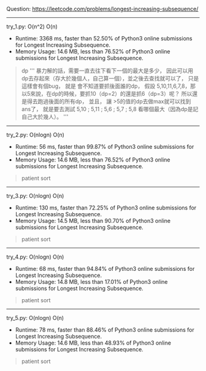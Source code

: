 Question: https://leetcode.com/problems/longest-increasing-subsequence/

---

try_1.py: O(n^2) O(n)

* Runtime: 3368 ms, faster than 52.50% of Python3 online submissions for Longest Increasing Subsequence.
* Memory Usage: 14.6 MB, less than 76.52% of Python3 online submissions for Longest Increasing Subsequence.

> dp
> '''
>       暴力解的話，需要一直去往下看下一個的最大是多少，
>       因此可以用dp去存起來（存大於幾個人，自己算一個），並之後去查找就可以了，
>       只是這樣會有個bug，
>        就是 會不知道要抓後面誰的dp，
>       假設 5,10,11,6,7,8，那以5來說，在dp的時候，要抓10（dp=2）的還是抓6（dp=3）呢？
>       所以還是得去跑過後面的所有dp，
>       並且，
>       讓 >5的值的dp去做max就可以找到ans了，
>       就是要去測試 5,10  ;  5,11  ;  5,6  ;  5,7  ;  5,8 看哪個最大（因為dp是記自己大於幾人）。
>       ''' 

---

try_2.py: O(nlogn) O(n)

* Runtime: 56 ms, faster than 99.87% of Python3 online submissions for Longest Increasing Subsequence.
* Memory Usage: 14.6 MB, less than 76.52% of Python3 online submissions for Longest Increasing Subsequence.

> patient sort

---

try_3.py: O(nlogn) O(n)

* Runtime: 130 ms, faster than 72.25% of Python3 online submissions for Longest Increasing Subsequence.
* Memory Usage: 14.5 MB, less than 90.70% of Python3 online submissions for Longest Increasing Subsequence.

> patient sort

---

try_4.py: O(nlogn) O(n)

* Runtime: 68 ms, faster than 94.84% of Python3 online submissions for Longest Increasing Subsequence.
* Memory Usage: 14.8 MB, less than 17.01% of Python3 online submissions for Longest Increasing Subsequence.

> patient sort

---

try_5.py: O(nlogn) O(n)

* Runtime: 78 ms, faster than 88.46% of Python3 online submissions for Longest Increasing Subsequence.
* Memory Usage: 14.6 MB, less than 48.93% of Python3 online submissions for Longest Increasing Subsequence.

> patient sort
